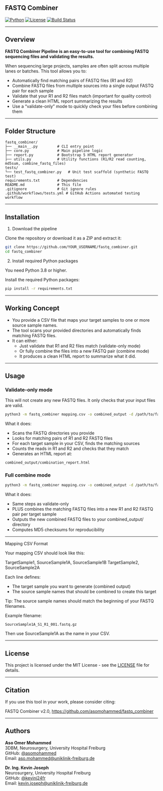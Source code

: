 ## FASTQ Combiner
[![Python](https://img.shields.io/badge/Python-3.8%2B-blue.svg)](https://www.python.org/)
[![License](https://img.shields.io/badge/license-MIT-green.svg)](LICENSE)
[![Build Status](https://img.shields.io/badge/status-Stable-brightgreen.svg)]()

---

## Overview

**FASTQ Combiner Pipeline is an easy-to-use tool for combining FASTQ sequencing files and validating the results.**

When sequencing large projects, samples are often split across multiple lanes or batches. This tool allows you to:
- Automatically find matching pairs of FASTQ files (R1 and R2)
- Combine FASTQ files from multiple sources into a single output FASTQ pair for each sample
- Validate that your R1 and R2 files match (important for quality control)
- Generate a clean HTML report summarizing the results
- Use a “validate-only” mode to quickly check your files before combining them

---

## Folder Structure
```text
fastq_combiner/
├── __main__.py         # CLI entry point
├── core.py             # Main pipeline logic
├── report.py           # Bootstrap 5 HTML report generator
├── utils.py            # Utility functions (R1/R2 read counting, md5sum, combine_fastq_files)
tests/
└── test_fastq_combiner.py   # Unit test scaffold (synthetic FASTQ test)
requirements.txt        # Dependencies
README.md               # This file
.gitignore              # Git ignore rules
.github/workflows/tests.yml # GitHub Actions automated testing workflow
```

---

## Installation

1. Download the pipeline

Clone the repository or download it as a ZIP and extract it:
```bash
git clone https://github.com/YOUR_USERNAME/fastq_combiner.git
cd fastq_combiner
```
2. Install required Python packages

You need Python 3.8 or higher.

Install the required Python packages:
```bash
pip install -r requirements.txt
```

---

## Working Concept
- You provide a CSV file that maps your target samples to one or more source sample names.
- The tool scans your provided directories and automatically finds matching FASTQ files.
- It can either:
  - Just validate that R1 and R2 files match (validate-only mode)
  - Or fully combine the files into a new FASTQ pair (combine mode)
  - It produces a clean HTML report to summarize what it did.

---

## Usage

### Validate-only mode

This will not create any new FASTQ files. It only checks that your input files are valid.

```bash
python3 -m fastq_combiner mapping.csv -o combined_output -d /path/to/fastq_dir1 /path/to/fastq_dir2 --validate-only
```

What it does:
- Scans the FASTQ directories you provide
- Looks for matching pairs of R1 and R2 FASTQ files
- For each target sample in your CSV, finds the matching sources
- Counts the reads in R1 and R2 and checks that they match
- Generates an HTML report at:
```bash
combined_output/combination_report.html
```

### Full combine mode

```bash
python3 -m fastq_combiner mapping.csv -o combined_output -d /path/to/fastq_dir1 /path/to/fastq_dir2
```

What it does:
- Same steps as validate-only
- PLUS combines the matching FASTQ files into a new R1 and R2 FASTQ pair per target sample
- Outputs the new combined FASTQ files to your combined_output/ directory
- Computes MD5 checksums for reproducibility

---

Mapping CSV Format

Your mapping CSV should look like this:

TargetSample1, SourceSample1A, SourceSample1B
TargetSample2, SourceSample2A

Each line defines:
- The target sample you want to generate (combined output)
- The source sample names that should be combined to create this target

Tip: The source sample names should match the beginning of your FASTQ filenames.

Example filename:
```text
SourceSample1A_S1_R1_001.fastq.gz
```
Then use SourceSample1A as the name in your CSV.

---


## License

This project is licensed under the MIT License - see the [LICENSE](LICENSE) file for details.

---

## Citation

If you use this tool in your work, please consider citing:

FASTQ Combiner v2.0, https://github.com/asomohammed/fastq_combiner

---

## Authors

**Aso Omer Mohammed**  
3DBM, Neurosurgery, University Hospital Freiburg  
GitHub: [@asomohammed](https://github.com/asomohammed)  
Email: aso.mohammed@uniklinik-freiburg.de

**Dr. Ing. Kevin Joseph**  
Neurosurgery, University Hospital Freiburg  
GitHub: [@kevinj24fr](https://github.com/kevinj24fr)  
Email: kevin.joseph@uniklinik-freiburg.de
